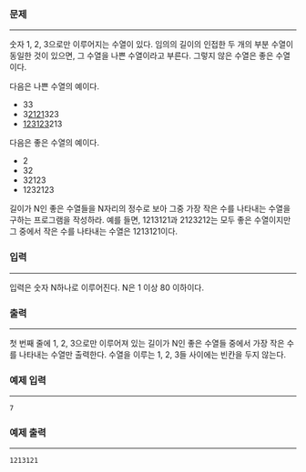 ### 문제

---
숫자 1, 2, 3으로만 이루어지는 수열이 있다. 임의의 길이의 인접한 두 개의 부분 수열이 동일한 것이 있으면, 그 수열을 나쁜 수열이라고 부른다. 그렇지 않은 수열은 좋은 수열이다.

다음은 나쁜 수열의 예이다.
- 33
- 3<U>2121</U>323 
- <U>123123</U>213   

다음은 좋은 수열의 예이다.
- 2
- 32
- 32123
- 1232123  

길이가 N인 좋은 수열들을 N자리의 정수로 보아 그중 가장 작은 수를 나타내는 수열을 구하는 프로그램을 작성하라. 예를 들면, 1213121과 2123212는 모두 좋은 수열이지만 그 중에서 작은 수를 나타내는 수열은 1213121이다.

### 입력

---
입력은 숫자 N하나로 이루어진다. N은 1 이상 80 이하이다.


### 출력

---
첫 번째 줄에 1, 2, 3으로만 이루어져 있는 길이가 N인 좋은 수열들 중에서 가장 작은 수를 나타내는 수열만 출력한다. 수열을 이루는 1, 2, 3들 사이에는 빈칸을 두지 않는다.

### 예제 입력

---
```
7
```

### 예제 출력

---
```
1213121
```
